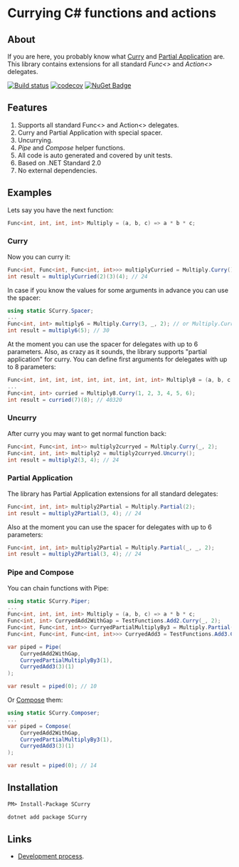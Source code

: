 # Currying C# functions and actions

## About

If you are here, you probably know what [Curry](https://en.wikipedia.org/wiki/Currying) and [Partial Application](https://en.wikipedia.org/wiki/Partial_application) are. This library contains extensions for all standard *Func<>* and *Action<>* delegates.

[![Build status](https://ci.appveyor.com/api/projects/status/2ppb58d9a8gmvdfw/branch/master?svg=true)](https://ci.appveyor.com/project/sgaliamov/scurry/branch/master)
[![codecov](https://codecov.io/gh/sgaliamov/scurry/branch/develop/graph/badge.svg)](https://codecov.io/gh/sgaliamov/scurry)
[![NuGet Badge](https://buildstats.info/nuget/scurry)](https://www.nuget.org/packages/scurry/)

## Features

1. Supports all standard Func<> and Action<> delegates.
1. Curry and Partial Application with special spacer.
1. Uncurrying.
1. *Pipe* and *Compose* helper functions.
1. All code is auto generated and covered by unit tests.
1. Based on .NET Standard 2.0
1. No external dependencies.

## Examples

Lets say you have the next function:

``` c#
Func<int, int, int, int> Multiply = (a, b, c) => a * b * c;
```

### Curry

Now you can curry it:

``` c#
Func<int, Func<int, Func<int, int>>> multiplyCurried = Multiply.Curry();
int result = multiplyCurried(2)(3)(4); // 24
```

In case if you know the values for some arguments in advance you can use the spacer:

``` c#
using static SCurry.Spacer;
...
Func<int, int> multiply6 = Multiply.Curry(3, _, 2); // or Multiply.Curry(_, _, 6) or or Multiply.Curry(_, 6)
int result = multiply6(5); // 30
```

At the moment you can use the spacer for delegates with up to 6 parameters. Also, as crazy as it sounds, the library supports "partial application" for curry. You can define first arguments for delegates with up to 8 parameters:

``` c#
Func<int, int, int, int, int, int, int, int, int> Multiply8 = (a, b, c, d, e, f, g, h) => a * b * c * d * e * f * g * h;
...
Func<int, int> curried = Multiply8.Curry(1, 2, 3, 4, 5, 6);
int result = curried(7)(8); // 40320
```

### Uncurry

After curry you may want to get normal function back:

``` c#
Func<int, Func<int, int>> multiply2curryed = Multiply.Curry(_, 2);
Func<int, int, int> multiply2 = multiply2curryed.Uncurry();
int result = multiply2(3, 4); // 24
```

### Partial Application

The library has Partial Application extensions for all standard delegates:

``` c#
Func<int, int, int> multiply2Partial = Multiply.Partial(2);
int result = multiply2Partial(3, 4); // 24
```

Also at the moment you can use the spacer for delegates with up to 6 parameters:

``` c#
Func<int, int, int> multiply2Partial = Multiply.Partial(_, _, 2);
int result = multiply2Partial(3, 4); // 24
```

### Pipe and Compose

You can chain functions with Pipe:

``` c#
using static SCurry.Piper;
...
Func<int, int, int, int> Multiply = (a, b, c) => a * b * c;
Func<int, int> CurryedAdd2WithGap = TestFunctions.Add2.Curry(_, 2);
Func<int, Func<int, int>> CurryedPartialMultiplyBy3 = Multiply.Partial(_, _, 3).Curry();
Func<int, Func<int, Func<int, int>>> CurryedAdd3 = TestFunctions.Add3.Curry();

var piped = Pipe(
    CurryedAdd2WithGap,
    CurryedPartialMultiplyBy3(1),
    CurryedAdd3(3)(1)
);

var result = piped(0); // 10
```

Or [Compose](https://en.wikipedia.org/wiki/Function_composition) them:

``` c#
using static SCurry.Composer;
...
var piped = Compose(
    CurryedAdd2WithGap,
    CurryedPartialMultiplyBy3(1),
    CurryedAdd3(3)(1)
);

var result = piped(0); // 14
```

## Installation

``` ps
PM> Install-Package SCurry
```

``` cmd
dotnet add package SCurry
```

## Links

* [Development process](./process.md).
